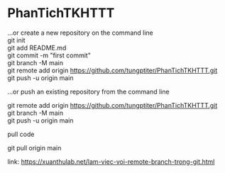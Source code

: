 # PhanTichTKHTTT

…or create a new repository on the command line
<br>
git init
<br>
git add README.md
<br>
git commit -m "first commit"
<br>
git branch -M main
<br>
git remote add origin https://github.com/tungptiter/PhanTichTKHTTT.git
<br>
git push -u origin main


…or push an existing repository from the command line

git remote add origin https://github.com/tungptiter/PhanTichTKHTTT.git
<br>
git branch -M main
<br>
git push -u origin main


pull code

git pull origin main

link: https://xuanthulab.net/lam-viec-voi-remote-branch-trong-git.html

